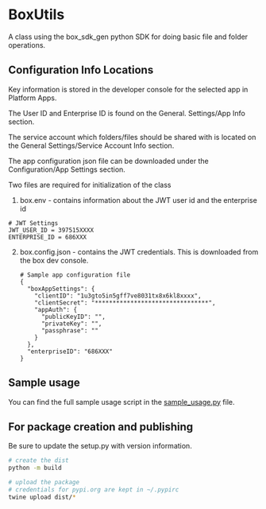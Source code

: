 # BoxUtils

A class using the box_sdk_gen python SDK for doing basic file and folder operations.

## Configuration Info Locations



Key information is stored in the developer console for the selected app in Platform Apps.

The User ID and Enterprise ID is found on the General. Settings/App Info section.

The service account which folders/files should be shared with is located on the General Settings/Service Account Info section.

The app configuration json file can be downloaded under the Configuration/App Settings section.

Two files are required for initialization of the class

1. box.env - contains information about  the JWT user id and the enterprise id

  ```
  # JWT Settings
  JWT_USER_ID = 397515XXXX
  ENTERPRISE_ID = 686XXX
  ```

2. box.config.json - contains the JWT credentials. This is downloaded from the box dev console.
   ```
   # Sample app configuration file
   {
     "boxAppSettings": {
       "clientID": "1u3gto5in5gff7ve8031tx8x6kl8xxxx",
       "clientSecret": "********************************",
       "appAuth": {
         "publicKeyID": "",
         "privateKey": "",
         "passphrase": ""
       }
     },
     "enterpriseID": "686XXX"
   }
   ```

## Sample usage

You can find the full sample usage script in the [sample_usage.py](sample_usage.py) file.


## For package creation and publishing

Be sure to update the setup.py with version information.

```bash
# create the dist
python -m build

# upload the package
# credentials for pypi.org are kept in ~/.pypirc
twine upload dist/*

```
